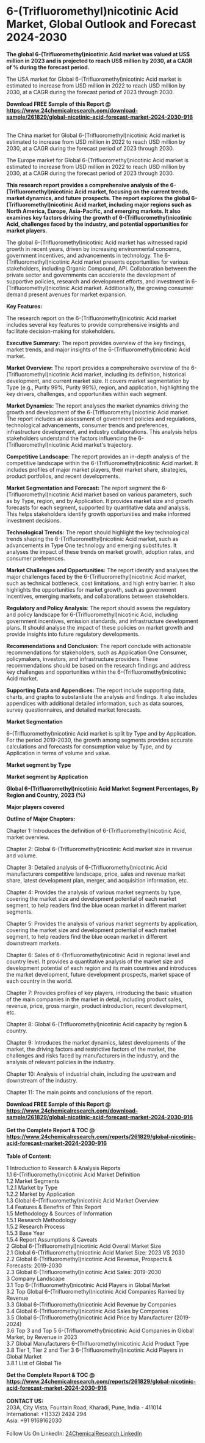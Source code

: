 <h1>6-(Trifluoromethyl)nicotinic Acid Market, Global Outlook and Forecast 2024-2030</h1><p><strong>The global 6-(Trifluoromethyl)nicotinic Acid market was valued at US$ million in 2023 and is projected to reach US$ million by 2030, at a CAGR of % during the forecast period.</strong></p><p>
</p><p>The USA market for Global 6-(Trifluoromethyl)nicotinic Acid market is estimated to increase from USD million in 2022 to reach USD million by 2030, at a CAGR during the forecast period of 2023 through 2030.</p><div><b>Download FREE Sample of this Report @ 
            <a href="https://www.24chemicalresearch.com/download-sample/261829/global-nicotinic-acid-forecast-market-2024-2030-916">
            https://www.24chemicalresearch.com/download-sample/261829/global-nicotinic-acid-forecast-market-2024-2030-916</a></b></div><br><p>
</p><p>The China market for Global 6-(Trifluoromethyl)nicotinic Acid market is estimated to increase from USD million in 2022 to reach USD million by 2030, at a CAGR during the forecast period of 2023 through 2030.</p><p>
</p><p>The Europe market for Global 6-(Trifluoromethyl)nicotinic Acid market is estimated to increase from USD million in 2022 to reach USD million by 2030, at a CAGR during the forecast period of 2023 through 2030.</p><p>
</p><p><strong>This research report provides a comprehensive analysis of the 6-(Trifluoromethyl)nicotinic Acid market, focusing on the current trends, market dynamics, and future prospects. The report explores the global 6-(Trifluoromethyl)nicotinic Acid market, including major regions such as North America, Europe, Asia-Pacific, and emerging markets. It also examines key factors driving the growth of 6-(Trifluoromethyl)nicotinic Acid, challenges faced by the industry, and potential opportunities for market players.</strong></p><p>
The global 6-(Trifluoromethyl)nicotinic Acid market has witnessed rapid growth in recent years, driven by increasing environmental concerns, government incentives, and advancements in technology. The 6-(Trifluoromethyl)nicotinic Acid market presents opportunities for various stakeholders, including Organic Compound, API. Collaboration between the private sector and governments can accelerate the development of supportive policies, research and development efforts, and investment in 6-(Trifluoromethyl)nicotinic Acid market. Additionally, the growing consumer demand present avenues for market expansion.</p><p>
<strong>Key Features:</strong></p><p>
The research report on the 6-(Trifluoromethyl)nicotinic Acid market includes several key features to provide comprehensive insights and facilitate decision-making for stakeholders.</p><p>
<strong>Executive Summary:</strong> The report provides overview of the key findings, market trends, and major insights of the 6-(Trifluoromethyl)nicotinic Acid market.</p><p>
<strong>Market Overview:</strong> The report provides a comprehensive overview of the 6-(Trifluoromethyl)nicotinic Acid market, including its definition, historical development, and current market size. It covers market segmentation by Type (e.g., Purity 99%, Purity 99%), region, and application, highlighting the key drivers, challenges, and opportunities within each segment.</p><p>
<strong>Market Dynamics:</strong> The report analyses the market dynamics driving the growth and development of the 6-(Trifluoromethyl)nicotinic Acid market. The report includes an assessment of government policies and regulations, technological advancements, consumer trends and preferences, infrastructure development, and industry collaborations. This analysis helps stakeholders understand the factors influencing the 6-(Trifluoromethyl)nicotinic Acid market's trajectory.</p><p>
<strong>Competitive Landscape</strong>: The report provides an in-depth analysis of the competitive landscape within the 6-(Trifluoromethyl)nicotinic Acid market. It includes profiles of major market players, their market share, strategies, product portfolios, and recent developments.</p><p>
<strong>Market Segmentation and Forecast:</strong> The report segment the 6-(Trifluoromethyl)nicotinic Acid market based on various parameters, such as by Type, region, and by Application. It provides market size and growth forecasts for each segment, supported by quantitative data and analysis. This helps stakeholders identify growth opportunities and make informed investment decisions.</p><p>
<strong>Technological Trends:</strong> The report should highlight the key technological trends shaping the 6-(Trifluoromethyl)nicotinic Acid market, such as advancements in Type One technology and emerging substitutes. It analyses the impact of these trends on market growth, adoption rates, and consumer preferences.</p><p>
<strong>Market Challenges and Opportunities:</strong> The report identify and analyses the major challenges faced by the 6-(Trifluoromethyl)nicotinic Acid market, such as technical bottleneck, cost limitations, and high entry barrier. It also highlights the opportunities for market growth, such as government incentives, emerging markets, and collaborations between stakeholders.</p><p>
<strong>Regulatory and Policy Analysis</strong>: The report should assess the regulatory and policy landscape for 6-(Trifluoromethyl)nicotinic Acid, including government incentives, emission standards, and infrastructure development plans. It should analyse the impact of these policies on market growth and provide insights into future regulatory developments.</p><p>
<strong>Recommendations and Conclusion: </strong>The report conclude with actionable recommendations for stakeholders, such as Application One Consumer, policymakers, investors, and infrastructure providers. These recommendations should be based on the research findings and address key challenges and opportunities within the 6-(Trifluoromethyl)nicotinic Acid market.</p><p>
<strong>Supporting Data and Appendices:</strong> The report include supporting data, charts, and graphs to substantiate the analysis and findings. It also includes appendices with additional detailed information, such as data sources, survey questionnaires, and detailed market forecasts.</p><p>
<strong>Market Segmentation</strong></p><p>
6-(Trifluoromethyl)nicotinic Acid market is split by Type and by Application. For the period 2019-2030, the growth among segments provides accurate calculations and forecasts for consumption value by Type, and by Application in terms of volume and value.</p><p>
<strong>Market segment by Type</strong></p><p>
</p><p>
</p><p><strong>Market segment by Application</strong></p><p>
</p><p>
</p><p><strong>Global 6-(Trifluoromethyl)nicotinic Acid Market Segment Percentages, By Region and Country, 2023 (%)</strong></p><p>
</p><p>
</p><p><strong>Major players covered</strong></p><p>
</p><p>
</p><p><strong>Outline of Major Chapters:</strong></p><p>
Chapter 1: Introduces the definition of 6-(Trifluoromethyl)nicotinic Acid, market overview.</p><p>
Chapter 2: Global 6-(Trifluoromethyl)nicotinic Acid market size in revenue and volume.</p><p>
Chapter 3: Detailed analysis of 6-(Trifluoromethyl)nicotinic Acid manufacturers competitive landscape, price, sales and revenue market share, latest development plan, merger, and acquisition information, etc.</p><p>
Chapter 4: Provides the analysis of various market segments by type, covering the market size and development potential of each market segment, to help readers find the blue ocean market in different market segments.</p><p>
Chapter 5: Provides the analysis of various market segments by application, covering the market size and development potential of each market segment, to help readers find the blue ocean market in different downstream markets.</p><p>
Chapter 6: Sales of 6-(Trifluoromethyl)nicotinic Acid in regional level and country level. It provides a quantitative analysis of the market size and development potential of each region and its main countries and introduces the market development, future development prospects, market space of each country in the world.</p><p>
Chapter 7: Provides profiles of key players, introducing the basic situation of the main companies in the market in detail, including product sales, revenue, price, gross margin, product introduction, recent development, etc.</p><p>
Chapter 8: Global 6-(Trifluoromethyl)nicotinic Acid capacity by region &amp; country.</p><p>
Chapter 9: Introduces the market dynamics, latest developments of the market, the driving factors and restrictive factors of the market, the challenges and risks faced by manufacturers in the industry, and the analysis of relevant policies in the industry.</p><p>
Chapter 10: Analysis of industrial chain, including the upstream and downstream of the industry.</p><p>
Chapter 11: The main points and conclusions of the report.</p><div><b>Download FREE Sample of this Report @ 
            <a href="https://www.24chemicalresearch.com/download-sample/261829/global-nicotinic-acid-forecast-market-2024-2030-916">
            https://www.24chemicalresearch.com/download-sample/261829/global-nicotinic-acid-forecast-market-2024-2030-916</a></b></div><br><div><b>Get the Complete Report & TOC @ 
            <a href="https://www.24chemicalresearch.com/reports/261829/global-nicotinic-acid-forecast-market-2024-2030-916">
            https://www.24chemicalresearch.com/reports/261829/global-nicotinic-acid-forecast-market-2024-2030-916</a></b></div><br>
            <b>Table of Content:</b><p>1 Introduction to Research & Analysis Reports<br />
    1.1 6-(Trifluoromethyl)nicotinic Acid Market Definition<br />
    1.2 Market Segments<br />
        1.2.1 Market by Type<br />
        1.2.2 Market by Application<br />
    1.3 Global 6-(Trifluoromethyl)nicotinic Acid Market Overview<br />
    1.4 Features & Benefits of This Report<br />
    1.5 Methodology & Sources of Information<br />
        1.5.1 Research Methodology<br />
        1.5.2 Research Process<br />
        1.5.3 Base Year<br />
        1.5.4 Report Assumptions & Caveats<br />
2 Global 6-(Trifluoromethyl)nicotinic Acid Overall Market Size<br />
    2.1 Global 6-(Trifluoromethyl)nicotinic Acid Market Size: 2023 VS 2030<br />
    2.2 Global 6-(Trifluoromethyl)nicotinic Acid Revenue, Prospects & Forecasts: 2019-2030<br />
    2.3 Global 6-(Trifluoromethyl)nicotinic Acid Sales: 2019-2030<br />
3 Company Landscape<br />
    3.1 Top 6-(Trifluoromethyl)nicotinic Acid Players in Global Market<br />
    3.2 Top Global 6-(Trifluoromethyl)nicotinic Acid Companies Ranked by Revenue<br />
    3.3 Global 6-(Trifluoromethyl)nicotinic Acid Revenue by Companies<br />
    3.4 Global 6-(Trifluoromethyl)nicotinic Acid Sales by Companies<br />
    3.5 Global 6-(Trifluoromethyl)nicotinic Acid Price by Manufacturer (2019-2024)<br />
    3.6 Top 3 and Top 5 6-(Trifluoromethyl)nicotinic Acid Companies in Global Market, by Revenue in 2023<br />
    3.7 Global Manufacturers 6-(Trifluoromethyl)nicotinic Acid Product Type<br />
    3.8 Tier 1, Tier 2 and Tier 3 6-(Trifluoromethyl)nicotinic Acid Players in Global Market<br />
        3.8.1 List of Global Tie</p><div><b>Get the Complete Report & TOC @ 
            <a href="https://www.24chemicalresearch.com/reports/261829/global-nicotinic-acid-forecast-market-2024-2030-916">
            https://www.24chemicalresearch.com/reports/261829/global-nicotinic-acid-forecast-market-2024-2030-916</a></b></div><br><b>CONTACT US:</b><br>
            203A, City Vista, Fountain Road, Kharadi, Pune, India - 411014<br>
            International: +1(332) 2424 294<br>
            Asia: +91 9169162030 <br><br>
            Follow Us On LinkedIn: <a href="https://www.linkedin.com/company/24chemicalresearch/">24ChemicalResearch LinkedIn</a>